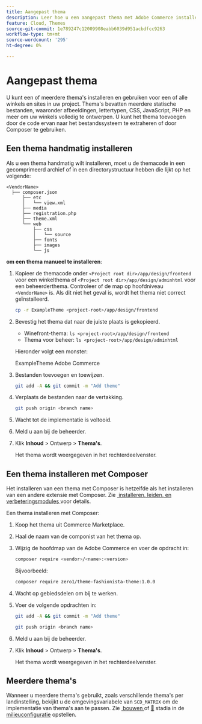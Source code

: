 ```yaml
---
title: Aangepast thema
description: Leer hoe u een aangepast thema met Adobe Commerce installeert op cloudinfrastructuur.
feature: Cloud, Themes
source-git-commit: 1e789247c12009908eabb6039d951acbdfcc9263
workflow-type: tm+mt
source-wordcount: '295'
ht-degree: 0%

---
```


# Aangepast thema

U kunt een of meerdere thema&#39;s installeren en gebruiken voor een of alle winkels en sites in uw project. Thema&#39;s bevatten meerdere statische bestanden, waaronder afbeeldingen, lettertypen, CSS, JavaScript, PHP en meer om uw winkels volledig te ontwerpen. U kunt het thema toevoegen door de code ervan naar het bestandssysteem te extraheren of door Composer te gebruiken.

## Een thema handmatig installeren

Als u een thema handmatig wilt installeren, moet u de themacode in een gecomprimeerd archief of in een directorystructuur hebben die lijkt op het volgende:

```text
<VendorName>
  ├── composer.json
      ├── etc
      │   └── view.xml
      ├── media
      ├── registration.php
      ├── theme.xml
      └── web
          ├── css
          │   └── source
          ├── fonts
          ├── images
          └── js
```

**om een thema manueel te installeren**:

1. Kopieer de themacode onder `<Project root dir>/app/design/frontend` voor een winkelthema of `<Project root dir>/app/design/adminhtml` voor een beheerderthema. Controleer of de map op hoofdniveau `<VendorName>` is. Als dit niet het geval is, wordt het thema niet correct geïnstalleerd.

   ```bash
   cp -r ExampleTheme <project-root>/app/design/frontend
   ```

1. Bevestig het thema dat naar de juiste plaats is gekopieerd.

   * Winefront-thema: `ls <project-root>/app/design/frontend`
   * Thema voor beheer: `ls <project-root>/app/design/adminhtml`

   Hieronder volgt een monster:

   ExampleTheme Adobe Commerce

1. Bestanden toevoegen en toewijzen.

   ```bash
   git add -A && git commit -m "Add theme"
   ```

1. Verplaats de bestanden naar de vertakking.

   ```bash
   git push origin <branch name>
   ```

1. Wacht tot de implementatie is voltooid.
1. Meld u aan bij de beheerder.
1. Klik **Inhoud** > Ontwerp > **Thema&#39;s**.

   Het thema wordt weergegeven in het rechterdeelvenster.

## Een thema installeren met Composer

Het installeren van een thema met Composer is hetzelfde als het installeren van een andere extensie met Composer. Zie [&#x200B; installeren, leiden, en verbeteringsmodules &#x200B;](extensions.md) voor details.

Een thema installeren met Composer:

1. Koop het thema uit Commerce Marketplace.
1. Haal de naam van de componist van het thema op.
1. Wijzig de hoofdmap van de Adobe Commerce en voer de opdracht in:

   ```bash
   composer require <vendor>/<name>:<version>
   ```

   Bijvoorbeeld:

   ```bash
   composer require zero1/theme-fashionista-theme:1.0.0
   ```

1. Wacht op gebiedsdelen om bij te werken.
1. Voer de volgende opdrachten in:

   ```bash
   git add -A && git commit -m "Add theme"
   ```

   ```bash
   git push origin <branch name>
   ```

1. Meld u aan bij de beheerder.
1. Klik **Inhoud** > Ontwerp > **Thema&#39;s**.

   Het thema wordt weergegeven in het rechterdeelvenster.

## Meerdere thema&#39;s

Wanneer u meerdere thema&#39;s gebruikt, zoals verschillende thema&#39;s per landinstelling, bekijkt u de omgevingsvariabele van `SCD_MATRIX` om de implementatie van thema&#39;s aan te passen. Zie [&#x200B; bouwen &#x200B;](../environment/variables-build.md#scd_matrix) of [&#128279;](../environment/variables-deploy.md#scd_matrix) stadia in de [&#x200B; milieuconfiguratie &#x200B;](../environment/configure-env-yaml.md) opstellen.
